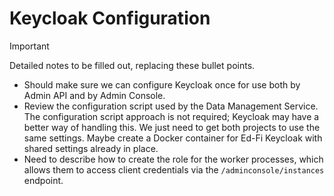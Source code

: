 # Keycloak Configuration

> [!IMPORTANT]
> Detailed notes to be filled out, replacing these bullet points.
>
> * Should make sure we can configure Keycloak once for use both by Admin API
>   and by Admin Console.
> * Review the configuration script used by the  Data Management Service. The
>   configuration script approach is not required; Keycloak may have a better
>   way of handling this. We just need to get both projects to use the same
>   settings. Maybe create a Docker container for Ed-Fi Keycloak with shared
>   settings already in place.
> * Need to describe how to create the role for the worker processes, which
>   allows them to access client credentials via the `/adminconsole/instances`
>   endpoint.
